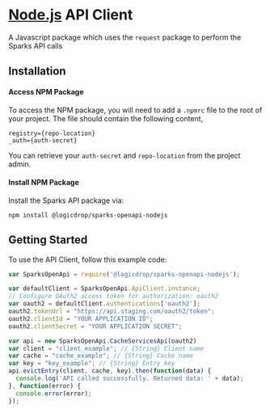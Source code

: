 # [Node.js](https://nodejs.org/) API Client
A Javascript package which uses the `request` package to perform the Sparks API calls

## Installation

#### Access NPM Package
To access the NPM package, you will need to add a `.npmrc` file to the root of your
project. The file should contain the following content,

```
registry={repo-location}
_auth={auth-secret}
```

You can retrieve your `auth-secret` and `repo-location` from the project admin.

#### Install NPM Package

Install the Sparks API package via:

```text
npm install @logicdrop/sparks-openapi-nodejs
```

## Getting Started

To use the API Client, follow this example code:

```javascript
var SparksOpenApi = require('@logicdrop/sparks-openapi-nodejs');

var defaultClient = SparksOpenApi.ApiClient.instance;
// Configure OAuth2 access token for authorization: oauth2
var oauth2 = defaultClient.authentications['oauth2'];
oauth2.tokenUrl = "https://api.staging.com/oauth2/token";
oauth2.clientId = "YOUR APPLICATION ID";
oauth2.clientSecret = "YOUR APPLICATION SECRET";

var api = new SparksOpenApi.CacheServicesApi(oauth2)
var client = "client_example"; // {String} Client name
var cache = "cache_example"; // {String} Cache name
var key = "key_example"; // {String} Entry key
api.evictEntry(client, cache, key).then(function(data) {
  console.log('API called successfully. Returned data: ' + data);
}, function(error) {
  console.error(error);
});
```

